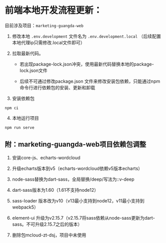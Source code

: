 # 前端本地开发流程更新：

目前涉及项目：`marketing-guangda-web`

1. 修改本地 `.env.development` 文件名为 `.env.development.local` （后续配置本地代理ip只需修改.local文件即可）

2. 拉取最新代码。

	* 若出现package-lock.json冲突，使用最新代码替换本地的package-lock.json文件

	* 后续不可通过修改package.json 文件来修改安装包依赖，只能通过npm命令行进行依赖包的安装、更新和卸载

3. 安装依赖包

```nodejs
npm ci
```

4. 本地运行项目

```nodejs
npm run serve
```


## 附：marketing-guangda-web项目依赖包调整

1. 安装core-js、echarts-wordcloud

2. 升级echarts版本到v5（echarts-wordcloud依赖v5版本echarts）

3. node-sass替换为dart-sass，全局替换/deep/写法为::v-deep

4. dart-sass版本为1.60（1.61不支持node12）

5. sass-loader 版本改为v10（v13最小支持到node12，v11最小支持到webpack5）

6. element-ui 升级为v2.15.7（v2.15.7将sass依赖从node-sass更新为dart-sass。不可升级2.15.7之后的版本）

7. 删除包mcloud-zt-dsj，项目中未使用

